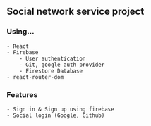 ## Social network service project

### Using...
```
- React
- Firebase
    - User authentication
    - Git, google auth provider
    - Firestore Database
- react-router-dom
```

### Features
```
- Sign in & Sign up using firebase
- Social login (Google, Github)
```
